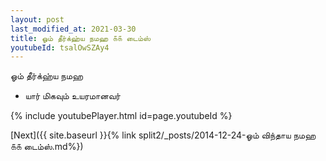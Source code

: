 ```yaml
---
layout: post
last_modified_at: 2021-03-30
title: ஓம் தீர்க்ஹ்ய நமஹ ௧௧ டைம்ஸ்
youtubeId: tsalOwSZAy4
---
```

 
 
 ஓம் தீர்க்ஹ்ய நமஹ  
 
 -  யார் மிகவும் உயரமானவர் 
 
  
 
  
 
 
 
 
 
 


{% include youtubePlayer.html id=page.youtubeId %}
 
[Next]({{ site.baseurl }}{% link  split2/_posts/2014-12-24-ஓம் விந்தாய நமஹ ௧௧ டைம்ஸ்.md%})
 
